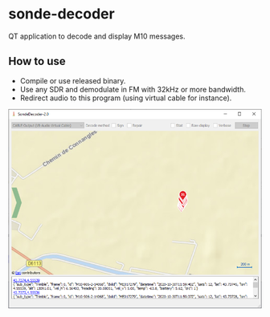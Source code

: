 # sonde-decoder

QT application to decode and display M10 messages.

## How to use

- Compile or use released binary.
- Use any SDR and demodulate in FM with 32kHz or more bandwidth.
- Redirect audio to this program (using virtual cable for instance).


![GUI](resources/GUI.png)

